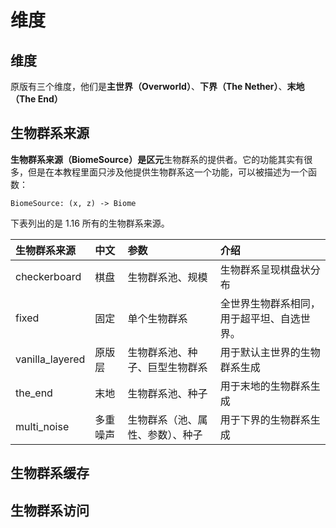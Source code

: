 # 维度

## 维度

原版有三个维度，他们是**主世界（Overworld）**、**下界（The Nether）**、**末地（The End）**



## 生物群系来源

**生物群系来源（BiomeSource）**是**区元**生物群系的提供者。它的功能其实有很多，但是在本教程里面只涉及他提供生物群系这一个功能，可以被描述为一个函数：

`BiomeSource: (x, z) -> Biome`

下表列出的是 1.16 所有的生物群系来源。

| 生物群系来源 | 中文 | 参数 | 介绍 |
| :--- | :--- | :--- | :--- |
| checkerboard | 棋盘 | 生物群系池、规模 | 生物群系呈现棋盘状分布 |
| fixed | 固定 | 单个生物群系 | 全世界生物群系相同，用于超平坦、自选世界。 |
| vanilla\_layered | 原版层 | 生物群系池、种子、巨型生物群系 | 用于默认主世界的生物群系生成 |
| the\_end | 末地 | 生物群系池、种子 | 用于末地的生物群系生成 |
| multi\_noise | 多重噪声 | 生物群系（池、属性、参数）、种子 | 用于下界的生物群系生成 |

## 生物群系缓存









## 生物群系访问











